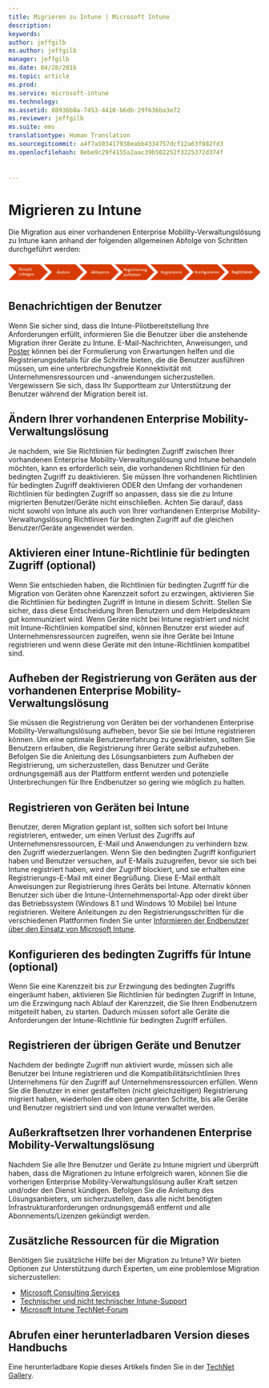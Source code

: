 ```yaml
---
title: Migrieren zu Intune | Microsoft Intune
description: 
keywords: 
author: jeffgilb
ms.author: jeffgilb
manager: jeffgilb
ms.date: 04/28/2016
ms.topic: article
ms.prod: 
ms.service: microsoft-intune
ms.technology: 
ms.assetid: 88936b8a-7453-4410-b6db-29f636ba3e72
ms.reviewer: jeffgilb
ms.suite: ems
translationtype: Human Translation
ms.sourcegitcommit: a4f7a503417938eabb4334757dcf12a63f082fd3
ms.openlocfilehash: 8ebe9c29f4155a2aac39b502252f3225372d374f


---
```


# <a name="migrate-to-intune"></a>Migrieren zu Intune


Die Migration aus einer vorhandenen Enterprise Mobility-Verwaltungslösung zu Intune kann anhand der folgenden allgemeinen Abfolge von Schritten durchgeführt werden:

![Migrationsschritte für Intune](./media/migrate-intune-steps.png)

## <a name="notify-users"></a>Benachrichtigen der Benutzer

Wenn Sie sicher sind, dass die Intune-Pilotbereitstellung Ihre Anforderungen erfüllt, informieren Sie die Benutzer über die anstehende Migration ihrer Geräte zu Intune. E-Mail-Nachrichten, Anweisungen, und [Poster](https://gallery.technet.microsoft.com/Intune-End-User-Enrollment-3a0c9b0c?WT.mc_id=Blog_Intune_General_PCIT) können bei der Formulierung von Erwartungen helfen und die Registrierungsdetails für die Schritte bieten, die die Benutzer ausführen müssen, um eine unterbrechungsfreie Konnektivität mit Unternehmensressourcen und -anwendungen sicherzustellen. Vergewissern Sie sich, dass Ihr Supportteam zur Unterstützung der Benutzer während der Migration bereit ist.

## <a name="modify-your-existing-enterprise-mobility-management-solution"></a>Ändern Ihrer vorhandenen Enterprise Mobility-Verwaltungslösung

Je nachdem, wie Sie Richtlinien für bedingten Zugriff zwischen Ihrer vorhandenen Enterprise Mobility-Verwaltungslösung und Intune behandeln möchten, kann es erforderlich sein, die vorhandenen Richtlinien für den bedingten Zugriff zu deaktivieren. Sie müssen Ihre vorhandenen Richtlinien für bedingten Zugriff deaktivieren ODER den Umfang der vorhandenen Richtlinien für bedingten Zugriff so anpassen, dass sie die zu Intune migrierten Benutzer/Geräte nicht einschließen.  Achten Sie darauf, dass nicht sowohl von Intune als auch von Ihrer vorhandenen Enterprise Mobility-Verwaltungslösung Richtlinien für bedingten Zugriff auf die gleichen Benutzer/Geräte angewendet werden.

## <a name="enable-intune-conditional-access-policy-optional"></a>Aktivieren einer Intune-Richtlinie für bedingten Zugriff (optional)

Wenn Sie entschieden haben, die Richtlinien für bedingten Zugriff für die Migration von Geräten ohne Karenzzeit sofort zu erzwingen, aktivieren Sie die Richtlinien für bedingten Zugriff in Intune in diesem Schritt.  Stellen Sie sicher, dass diese Entscheidung Ihren Benutzern und dem Helpdeskteam gut kommuniziert wird.  Wenn Geräte nicht bei Intune registriert und nicht mit Intune-Richtlinien kompatibel sind, können Benutzer erst wieder auf Unternehmensressourcen zugreifen, wenn sie ihre Geräte bei Intune registrieren und wenn diese Geräte mit den Intune-Richtlinien kompatibel sind.

## <a name="unenrolling-devices-from-your-existing-enterprise-mobility-management-solution"></a>Aufheben der Registrierung von Geräten aus der vorhandenen Enterprise Mobility-Verwaltungslösung

Sie müssen die Registrierung von Geräten bei der vorhandenen Enterprise Mobility-Verwaltungslösung aufheben, bevor Sie sie bei Intune registrieren können. Um eine optimale Benutzererfahrung zu gewährleisten, sollten Sie Benutzern erlauben, die Registrierung ihrer Geräte selbst aufzuheben.  Befolgen Sie die Anleitung des Lösungsanbieters zum Aufheben der Registrierung, um sicherzustellen, dass Benutzer und Geräte ordnungsgemäß aus der Plattform entfernt werden und potenzielle Unterbrechungen für Ihre Endbenutzer so gering wie möglich zu halten.

## <a name="enrolling-devices-in-intune"></a>Registrieren von Geräten bei Intune

Benutzer, deren Migration geplant ist, sollten sich sofort bei Intune registrieren, entweder, um einen Verlust des Zugriffs auf Unternehmensressourcen, E-Mail und Anwendungen zu verhindern bzw. den Zugriff wiederzuerlangen. Wenn Sie den bedingten Zugriff konfiguriert haben und Benutzer versuchen, auf E-Mails zuzugreifen, bevor sie sich bei Intune registriert haben, wird der Zugriff blockiert, und sie erhalten eine Registrierungs-E-Mail mit einer Begrüßung. Diese E-Mail enthält Anweisungen zur Registrierung ihres Geräts bei Intune.  Alternativ können Benutzer sich über die Intune-Unternehmensportal-App oder direkt über das Betriebssystem (Windows 8.1 und Windows 10 Mobile) bei Intune registrieren. Weitere Anleitungen zu den Registrierungsschritten für die verschiedenen Plattformen finden Sie unter [Informieren der Endbenutzer über den Einsatz von Microsoft Intune](/intune/deploy-use/what-to-tell-your-end-users-about-using-microsoft-intune).

## <a name="configure-intune-conditional-access-optional"></a>Konfigurieren des bedingten Zugriffs für Intune (optional)

Wenn Sie eine Karenzzeit bis zur Erzwingung des bedingten Zugriffs eingeräumt haben, aktivieren Sie Richtlinien für bedingten Zugriff in Intune, um die Erzwingung nach Ablauf der Karenzzeit, die Sie Ihren Endbenutzern mitgeteilt haben, zu starten. Dadurch müssen sofort alle Geräte die Anforderungen der Intune-Richtlinie für bedingten Zugriff erfüllen.

## <a name="enroll-remaining-devices-and-users"></a>Registrieren der übrigen Geräte und Benutzer

Nachdem der bedingte Zugriff nun aktiviert wurde, müssen sich alle Benutzer bei Intune registrieren und die Kompatibilitätsrichtlinien Ihres Unternehmens für den Zugriff auf Unternehmensressourcen erfüllen. Wenn Sie die Benutzer in einer gestaffelten (nicht gleichzeitigen) Registrierung migriert haben, wiederholen die oben genannten Schritte, bis alle Geräte und Benutzer registriert sind und von Intune verwaltet werden.

## <a name="retire-the-previous-enterprise-mobility-management-solution"></a>Außerkraftsetzen Ihrer vorhandenen Enterprise Mobility-Verwaltungslösung

Nachdem Sie alle Ihre Benutzer und Geräte zu Intune migriert und überprüft haben, dass die Migrationen zu Intune erfolgreich waren, können Sie die vorherigen Enterprise Mobility-Verwaltungslösung außer Kraft setzen und/oder den Dienst kündigen. Befolgen Sie die Anleitung des Lösungsanbieters, um sicherzustellen, dass alle nicht benötigten Infrastrukturanforderungen ordnungsgemäß entfernt und alle Abonnements/Lizenzen gekündigt werden.

## <a name="additional-migration-resources"></a>Zusätzliche Ressourcen für die Migration

Benötigen Sie zusätzliche Hilfe bei der Migration zu Intune? Wir bieten Optionen zur Unterstützung durch Experten, um eine problemlose Migration sicherzustellen:

<!--- - [Microsoft Intune Onboarding](/em/solutions/fasttrack-center-benefit-for-enterprise-mobility-suite-ems)--->
- [Microsoft Consulting Services](https://www.microsoft.com/en-us/microsoftservices/default.aspx)
- [Technischer und nicht technischer Intune-Support](/intune/troubleshoot/how-to-get-support-for-microsoft-intune)
- [Microsoft Intune TechNet-Forum](https://social.technet.microsoft.com/Forums/en-US/home?forum=microsoftintuneprod)

## <a name="get-a-downloadable-copy-of-this-guide"></a>Abrufen einer herunterladbaren Version dieses Handbuchs

Eine herunterladbare Kopie dieses Artikels finden Sie in der [TechNet Gallery](https://gallery.technet.microsoft.com/Migrating-to-Intune-ea439387).



<!--HONumber=Nov16_HO2-->


